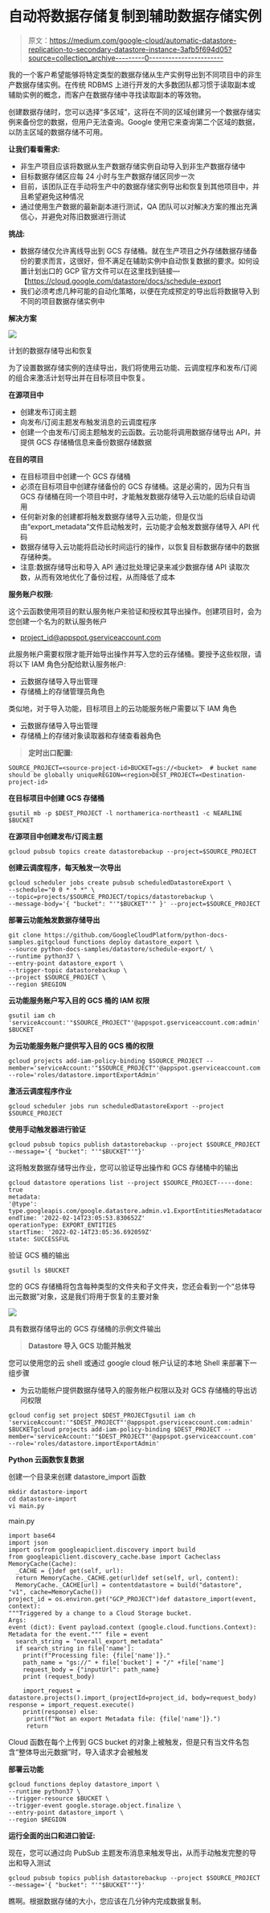 # 自动将数据存储复制到辅助数据存储实例

> 原文：<https://medium.com/google-cloud/automatic-datastore-replication-to-secondary-datastore-instance-3afb5f694d05?source=collection_archive---------0----------------------->

我的一个客户希望能够将特定类型的数据存储从生产实例导出到不同项目中的非生产数据存储实例。在传统 RDBMS 上进行开发的大多数团队都习惯于读取副本或辅助实例的概念，而客户在数据存储中寻找读取副本的等效物。

创建数据存储时，您可以选择“多区域”，这将在不同的区域创建另一个数据存储实例来备份您的数据，但用户无法查询。Google 使用它来查询第二个区域的数据，以防主区域的数据存储不可用。

**让我们看看需求:**

*   非生产项目应该将数据从生产数据存储实例自动导入到非生产数据存储中
*   目标数据存储区应每 24 小时与生产数据存储区同步一次
*   目前，该团队正在手动将生产中的数据存储实例导出和恢复到其他项目中，并且希望避免这种情况
*   通过使用生产数据的最新副本进行测试，QA 团队可以对解决方案的推出充满信心，并避免对陈旧数据进行测试

**挑战:**

*   数据存储仅允许离线导出到 GCS 存储桶。就在生产项目之外存储数据存储备份的要求而言，这很好，但不满足在辅助实例中自动恢复数据的要求。如何设置计划出口的 GCP 官方文件可以在这里找到链接—【https://cloud.google.com/datastore/docs/schedule-export 
*   我们必须考虑几种可能的自动化策略，以便在完成预定的导出后将数据导入到不同的项目数据存储实例中

**解决方案**

![](img/c386515e5ca72687840c4f1e15bcd538.png)

计划的数据存储导出和恢复

为了设置数据存储实例的连续导出，我们将使用云功能、云调度程序和发布/订阅的组合来激活计划导出并在目标项目中恢复。

**在源项目中**

*   创建发布订阅主题
*   向发布/订阅主题发布触发消息的云调度程序
*   创建一个由发布/订阅主题触发的云函数。云功能将调用数据存储导出 API，并提供 GCS 存储桶信息来备份数据存储数据

**在目的项目**

*   在目标项目中创建一个 GCS 存储桶
*   必须在目标项目中创建存储备份的 GCS 存储桶。这是必需的，因为只有当 GCS 存储桶在同一个项目中时，才能触发数据存储导入云功能的后续自动调用
*   任何新对象的创建都将触发数据存储导入云功能，但是仅当由“export_metadata”文件启动触发时，云功能才会触发数据存储导入 API 代码
*   数据存储导入云功能将启动长时间运行的操作，以恢复目标数据存储中的数据存储种类。
*   注意:数据存储导出和导入 API 通过批处理记录来减少数据存储 API 读取次数，从而有效地优化了备份过程，从而降低了成本

**服务账户权限:**

这个云函数使用项目的默认服务帐户来验证和授权其导出操作。创建项目时，会为您创建一个名为的默认服务帐户

*   project_id@appspot.gserviceaccount.com

此服务帐户需要权限才能开始导出操作并写入您的云存储桶。要授予这些权限，请将以下 IAM 角色分配给默认服务帐户:

*   云数据存储导入导出管理
*   存储桶上的存储管理员角色

类似地，对于导入功能，目标项目上的云功能服务帐户需要以下 IAM 角色

*   云数据存储导入导出管理
*   存储桶上的存储对象读取器和存储查看器角色

> **定时出口配置:**

```
SOURCE_PROJECT=<source-project-id>BUCKET=gs://<bucket>  # bucket name should be globally uniqueREGION=<region>DEST_PROJECT=<Destination-project-id>
```

**在目标项目中创建 GCS 存储桶**

```
gsutil mb -p $DEST_PROJECT -l northamerica-northeast1 -c NEARLINE $BUCKET
```

**在源项目中创建发布/订阅主题**

```
gcloud pubsub topics create datastorebackup --project=$SOURCE_PROJECT
```

**创建云调度程序，每天触发一次导出**

```
gcloud scheduler jobs create pubsub scheduledDatastoreExport \
--schedule="0 0 * * *" \
--topic=projects/$SOURCE_PROJECT/topics/datastorebackup \
--message-body='{ "bucket": "'"$BUCKET"'" }' --project=$SOURCE_PROJECT
```

**部署云功能触发数据存储导出**

```
git clone https://github.com/GoogleCloudPlatform/python-docs-samples.gitgcloud functions deploy datastore_export \
--source python-docs-samples/datastore/schedule-export/ \
--runtime python37 \
--entry-point datastore_export \
--trigger-topic datastorebackup \
--project $SOURCE_PROJECT \
--region $REGION
```

**云功能服务账户写入目的 GCS 桶的 IAM 权限**

```
gsutil iam ch 'serviceAccount:'"$SOURCE_PROJECT"'@appspot.gserviceaccount.com:admin' $BUCKET
```

**为云功能服务账户提供写入目的 GCS 桶的权限**

```
gcloud projects add-iam-policy-binding $SOURCE_PROJECT --member='serviceAccount:'"$SOURCE_PROJECT"'@appspot.gserviceaccount.com' --role='roles/datastore.importExportAdmin'
```

**激活云调度程序作业**

```
gcloud scheduler jobs run scheduledDatastoreExport --project $SOURCE_PROJECT
```

**使用手动触发器进行验证**

```
gcloud pubsub topics publish datastorebackup --project $SOURCE_PROJECT --message='{ "bucket": "'"$BUCKET"'"}'
```

这将触发数据存储导出作业，您可以验证导出操作和 GCS 存储桶中的输出

```
gcloud datastore operations list --project $SOURCE_PROJECT-----done: true
metadata:
'@type': type.googleapis.com/google.datastore.admin.v1.ExportEntitiesMetadatacommon:
endTime: '2022-02-14T23:05:53.830652Z'
operationType: EXPORT_ENTITIES
startTime: '2022-02-14T23:05:36.692059Z'
state: SUCCESSFUL
```

验证 GCS 桶的输出

```
gsutil ls $BUCKET
```

您的 GCS 存储桶将包含每种类型的文件夹和子文件夹，您还会看到一个“总体导出元数据”对象，这是我们将用于恢复的主要对象

![](img/d58ba7c64917f0c528a84f9e9e7118d7.png)

具有数据存储导出的 GCS 存储桶的示例文件输出

> **Datastore 导入 GCS 功能并触发**

您可以使用您的云 shell 或通过 google cloud 帐户认证的本地 Shell 来部署下一组步骤

*   为云功能帐户提供数据存储导入的服务帐户权限以及对 GCS 存储桶的导出访问权限

```
gcloud config set project $DEST_PROJECTgsutil iam ch 'serviceAccount:'"$DEST_PROJECT"'@appspot.gserviceaccount.com:admin' $BUCKETgcloud projects add-iam-policy-binding $DEST_PROJECT --member='serviceAccount:'"$DEST_PROJECT"'@appspot.gserviceaccount.com' --role='roles/datastore.importExportAdmin'
```

**Python 云函数恢复数据**

创建一个目录来创建 datastore_import 函数

```
mkdir datastore-import
cd datastore-import
vi main.py
```

main.py

```
import base64
import json
import osfrom googleapiclient.discovery import build
from googleapiclient.discovery_cache.base import Cacheclass MemoryCache(Cache):
  _CACHE = {}def get(self, url):
  return MemoryCache._CACHE.get(url)def set(self, url, content):
  MemoryCache._CACHE[url] = contentdatastore = build("datastore", "v1", cache=MemoryCache())
project_id = os.environ.get("GCP_PROJECT")def datastore_import(event, context):
"""Triggered by a change to a Cloud Storage bucket.
Args:
event (dict): Event payload.context (google.cloud.functions.Context): Metadata for the event.""" file = event
  search_string = "overall_export_metadata"
  if search_string in file['name']: 
    print(f"Processing file: {file['name']}."
    path_name = "gs://" + file['bucket'] + "/" +file['name']       
    request_body = {"inputUrl": path_name}
    print (request_body)

    import_request = datastore.projects().import_(projectId=project_id, body=request_body) response = import_request.execute()
    print(response) else:
     print(f"Not an export Metadata file: {file['name']}.")
     return
```

Cloud 函数在每个上传到 GCS bucket 的对象上被触发，但是只有当文件名包含“整体导出元数据”时，导入请求才会被触发

**部署云功能**

```
gcloud functions deploy datastore_import \
--runtime python37 \
--trigger-resource $BUCKET \
--trigger-event google.storage.object.finalize \
--entry-point datastore_import \
--region $REGION
```

**运行全面的出口和进口验证:**

现在，您可以通过向 PubSub 主题发布消息来触发导出，从而手动触发完整的导出和导入测试

```
gcloud pubsub topics publish datastorebackup --project $SOURCE_PROJECT --message='{ "bucket": "'"$BUCKET"'"}'
```

瞧啊。根据数据存储的大小，您应该在几分钟内完成数据复制。
